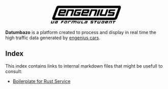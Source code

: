 <p align="center"><a href="http://engeniusteam.web.ua.pt/" target="_blank"><img height="60" src="./docs/assets/engenius-logo.png" alt="engenius-logo"></a>
</p>

__Datumbazo__ is a platform created to process and display in real time the high traffic data generated by [engenius cars](http://engeniusteam.web.ua.pt/#Projetos).

## Index

This index contains links to internal markdown files that might be usefull to consult:

 - [Boilerplate for Rust Service](./services/rustboiler/README.md)


